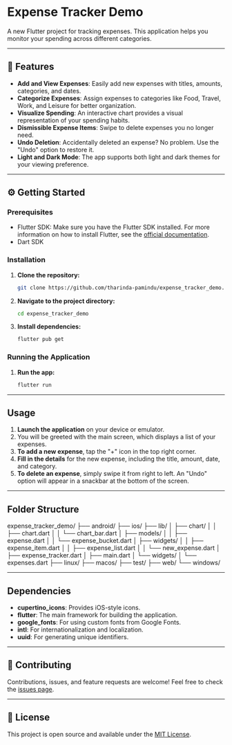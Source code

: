 # Expense Tracker Demo

A new Flutter project for tracking expenses. This application helps you monitor your spending across different categories.

-----

## 🚀 Features

  * **Add and View Expenses**: Easily add new expenses with titles, amounts, categories, and dates.
  * **Categorize Expenses**: Assign expenses to categories like Food, Travel, Work, and Leisure for better organization.
  * **Visualize Spending**: An interactive chart provides a visual representation of your spending habits.
  * **Dismissible Expense Items**: Swipe to delete expenses you no longer need.
  * **Undo Deletion**: Accidentally deleted an expense? No problem. Use the "Undo" option to restore it.
  * **Light and Dark Mode**: The app supports both light and dark themes for your viewing preference.

-----

## ⚙️ Getting Started

### **Prerequisites**

  * Flutter SDK: Make sure you have the Flutter SDK installed. For more information on how to install Flutter, see the [official documentation](https://flutter.dev/docs/get-started/install).
  * Dart SDK

### **Installation**

1.  **Clone the repository:**
    ```bash
    git clone https://github.com/tharinda-pamindu/expense_tracker_demo.git
    ```
2.  **Navigate to the project directory:**
    ```bash
    cd expense_tracker_demo
    ```
3.  **Install dependencies:**
    ```bash
    flutter pub get
    ```

### **Running the Application**

1.  **Run the app:**
    ```bash
    flutter run
    ```

-----

## Usage

1.  **Launch the application** on your device or emulator.
2.  You will be greeted with the main screen, which displays a list of your expenses.
3.  **To add a new expense**, tap the "+" icon in the top right corner.
4.  **Fill in the details** for the new expense, including the title, amount, date, and category.
5.  **To delete an expense**, simply swipe it from right to left. An "Undo" option will appear in a snackbar at the bottom of the screen.

-----

## Folder Structure

expense\_tracker\_demo/
├── android/
├── ios/
├── lib/
│   ├── chart/
│   │   ├── chart.dart
│   │   └── chart\_bar.dart
│   ├── models/
│   │   ├── expense.dart
│   │   └── expense\_bucket.dart
│   ├── widgets/
│   │   ├── expense\_item.dart
│   │   ├── expense\_list.dart
│   │   └── new\_expense.dart
│   ├── expense\_tracker.dart
│   ├── main.dart
│   └── widgets/
│       └── expenses.dart
├── linux/
├── macos/
├── test/
├── web/
└── windows/

-----

## Dependencies

  * **cupertino\_icons**: Provides iOS-style icons.
  * **flutter**: The main framework for building the application.
  * **google\_fonts**: For using custom fonts from Google Fonts.
  * **intl**: For internationalization and localization.
  * **uuid**: For generating unique identifiers.

-----

## 🤝 Contributing

Contributions, issues, and feature requests are welcome\! Feel free to check the [issues page](https://www.google.com/search?q=https://github.com/tharinda-pamindu/expense_tracker_demo/issues).

-----

## 📜 License

This project is open source and available under the [MIT License](https://opensource.org/licenses/MIT).
